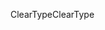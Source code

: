 <span data-ttu-id="708ab-101">ClearType</span><span class="sxs-lookup"><span data-stu-id="708ab-101">ClearType</span></span>